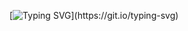 [![Typing SVG](https://readme-typing-svg.demolab.com?font=Fondamento&size=30&pause=1000&color=000000&center=true&vCenter=true&width=600&height=80&lines=Hi+there%2C+I'm+Yeona.)](https://git.io/typing-svg)
